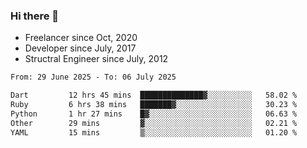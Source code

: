 ### Hi there 👋

- Freelancer since Oct, 2020
- Developer since July, 2017
- Structral Engineer since July, 2012

<!--START_SECTION:waka-->

```txt
From: 29 June 2025 - To: 06 July 2025

Dart         12 hrs 45 mins  ██████████████▓░░░░░░░░░░   58.02 %
Ruby         6 hrs 38 mins   ███████▓░░░░░░░░░░░░░░░░░   30.23 %
Python       1 hr 27 mins    █▓░░░░░░░░░░░░░░░░░░░░░░░   06.63 %
Other        29 mins         ▓░░░░░░░░░░░░░░░░░░░░░░░░   02.21 %
YAML         15 mins         ▒░░░░░░░░░░░░░░░░░░░░░░░░   01.20 %
```

<!--END_SECTION:waka-->
